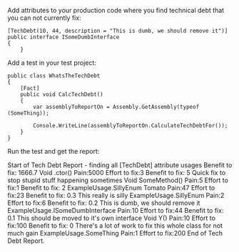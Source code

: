 Add attributes to your production code where you find technical debt that you can not currently fix:

```
[TechDebt(10, 44, description = "This is dumb, we should remove it")]
public interface ISomeDumbInterface
{     
	}
```

Add a test in your test project:

```
public class WhatsTheTechDebt
{
	[Fact]
	public void CalcTechDebt()
	{
		var assemblyToReportOn = Assembly.GetAssembly(typeof (SomeThing));

		Console.WriteLine(assemblyToReportOn.CalculateTechDebtFor());
	}
}	
```	
	
Run the test and get the report:	
	
Start of Tech Debt Report - finding all [TechDebt] attribute usages
Benefit to fix: 1666.7  Void .ctor() Pain:5000 Effort to fix:3
Benefit to fix: 5 Quick fix to stop stupid stuff happening sometimes Void SomeMethod() Pain:5 Effort to fix:1
Benefit to fix: 2  ExampleUsage.SillyEnum Tomato Pain:47 Effort to fix:23
Benefit to fix: 0.3 This really is silly ExampleUsage.SillyEnum Pain:2 Effort to fix:6
Benefit to fix: 0.2 This is dumb, we should remove it ExampleUsage.ISomeDumbInterface Pain:10 Effort to fix:44
Benefit to fix: 0.1 This should be moved to it's own interface Void Y() Pain:10 Effort to fix:100
Benefit to fix: 0 There's a lot of work to fix this whole class for not much gain ExampleUsage.SomeThing Pain:1 Effort to fix:200
End of Tech Debt Report.
